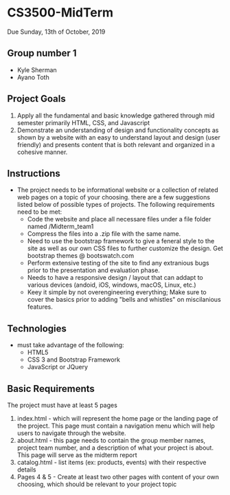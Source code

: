 # CS3500-MidTerm
Due Sunday, 13th of October, 2019

## Group number 1
- Kyle Sherman
- Ayano Toth

## Project Goals
1. Apply all the fundamental and basic knowledge gathered through mid semester primarily HTML, CSS, and Javascript
2. Demonstrate an understanding of design and functionality concepts as shown by a website with an easy to understand layout and design (user friendly) and presents content that is both relevant and organized in a cohesive manner.

## Instructions
- The project needs to be informational website or a collection of related web pages on a topic of your choosing. there are a few suggestions listed below of possible types of projects. The following requirements need to be met:
	- Code the website and place all necessare files under a file folder named /Midterm_team1
	- Compress the files into a .zip file with the same name.
	- Need to use the bootstrap framework to give a feneral style to the site as well as our own CSS files to further customize the design. Get bootstrap themes @ bootswatch.com
	- Perform extensive testing of the site to find any extranious bugs prior to the presentation and evaluation phase.
	- Needs to have a responsive design / layout that can addapt to various devices (andoid, iOS, windows, macOS, Linux, etc.)
	- Keey it simple by not overengineering everything; Make sure to cover the basics prior to adding "bells and whistles" on miscilanious features.

## Technologies
- must take advantage of the following:
	- HTML5
	- CSS 3 and Bootstrap Framework
	- JavaScript or JQuery

## Basic Requirements
The project must have at least 5 pages
1. index.html - which will represent the home page or the landing page of the project. This page must contain a navigation menu which will help users to navigate through the website.
2. about.html - this page needs to contain the group member names, project team number, and a description of what your project is about. This page will serve as the midterm report
3. catalog.html - list items (ex: products, events) with their respective details
4. Pages 4 & 5 - Create at least two other pages with content of your own choosing, which should be relevant to your project topic